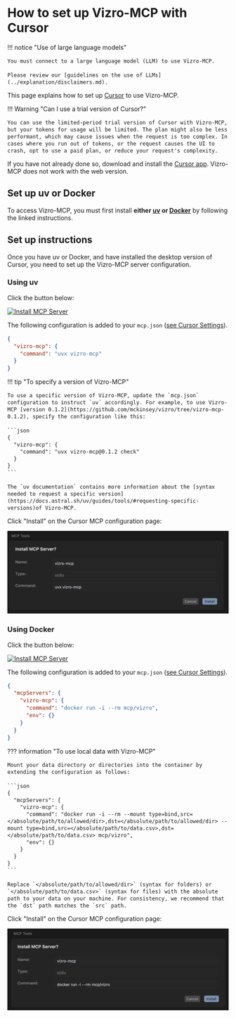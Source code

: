 # How to set up Vizro-MCP with Cursor

!!! notice "Use of large language models"

    You must connect to a large language model (LLM) to use Vizro-MCP.

    Please review our [guidelines on the use of LLMs](../explanation/disclaimers.md).

This page explains how to set up [Cursor](https://www.cursor.com/) to use Vizro-MCP.

!!! Warning "Can I use a trial version of Cursor?"

    You can use the limited-period trial version of Cursor with Vizro-MCP, but your tokens for usage will be limited. The plan might also be less performant, which may cause issues when the request is too complex. In cases where you run out of tokens, or the request causes the UI to crash, opt to use a paid plan, or reduce your request's complexity.

If you have not already done so, download and install the [Cursor app](https://cursor.com/downloads). Vizro-MCP does not work with the web version.

## Set up uv or Docker

To access Vizro-MCP, you must first install **either [uv](https://docs.astral.sh/uv/getting-started/installation/) or [Docker](https://www.docker.com/get-started/)** by following the linked instructions.

## Set up instructions

Once you have uv or Docker, and have installed the desktop version of Cursor, you need to set up the Vizro-MCP server configuration.

### Using uv

Click the button below:

[![Install MCP Server](https://cursor.com/deeplink/mcp-install-dark.svg)](https://cursor.com/en/install-mcp?name=vizro-mcp&config=eyJjb21tYW5kIjoidXZ4IHZpenJvLW1jcCJ9)

The following configuration is added to your `mcp.json` ([see Cursor Settings](https://docs.cursor.com/context/model-context-protocol#configuration-locations)).

```json
{
  "vizro-mcp": {
    "command": "uvx vizro-mcp"
  }
}
```

!!! tip "To specify a version of Vizro-MCP"

    To use a specific version of Vizro-MCP, update the `mcp.json` configuration to instruct `uv` accordingly. For example, to use Vizro-MCP [version 0.1.2](https://github.com/mckinsey/vizro/tree/vizro-mcp-0.1.2), specify the configuration like this:

    ```json
    {
      "vizro-mcp": {
        "command": "uvx vizro-mcp@0.1.2 check"
      }
    }
    ```

    The `uv documentation` contains more information about the [syntax needed to request a specific version](https://docs.astral.sh/uv/guides/tools/#requesting-specific-versions)of Vizro-MCP.

Click "Install" on the Cursor MCP configuration page:

![Install Vizro-MCP on Cursor with uv](../../assets/images/install-vizro-mcp-cursor-uv.png)

### Using Docker

Click the button below:

[![Install MCP Server](https://cursor.com/deeplink/mcp-install-dark.svg)](https://cursor.com/en/install-mcp?name=vizro-mcp&config=eyJjb21tYW5kIjoiZG9ja2VyIHJ1biAtaSAtLXJtIG1jcC92aXpybyIsImVudiI6e319)

The following configuration is added to your `mcp.json` ([see Cursor Settings](https://docs.cursor.com/context/model-context-protocol#configuration-locations)).

```json
{
  "mcpServers": {
    "vizro-mcp": {
      "command": "docker run -i --rm mcp/vizro",
      "env": {}
    }
  }
}
```

??? information "To use local data with Vizro-MCP"

    Mount your data directory or directories into the container by extending the configuration as follows:

    ```json
    {
      "mcpServers": {
        "vizro-mcp": {
          "command": "docker run -i --rm --mount type=bind,src=</absolute/path/to/allowed/dir>,dst=</absolute/path/to/allowed/dir> --mount type=bind,src=</absolute/path/to/data.csv>,dst=</absolute/path/to/data.csv> mcp/vizro",
          "env": {}
        }
      }
    }
    ```

    Replace `</absolute/path/to/allowed/dir>` (syntax for folders) or `</absolute/path/to/data.csv>` (syntax for files) with the absolute path to your data on your machine. For consistency, we recommend that the `dst` path matches the `src` path.

Click "Install" on the Cursor MCP configuration page:

![Install Vizro-MCP on Cursor with Docker](../../assets/images/install-vizro-mcp-cursor-docker.png)
